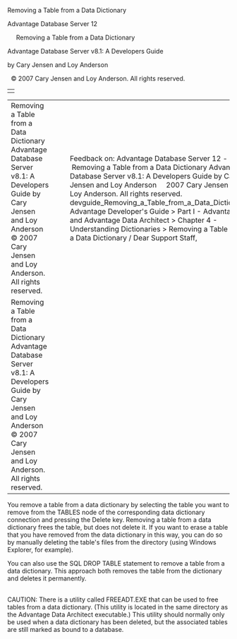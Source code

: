 Removing a Table from a Data Dictionary




Advantage Database Server 12  

     Removing a Table from a Data Dictionary

Advantage Database Server v8.1: A Developers Guide

by Cary Jensen and Loy Anderson

  © 2007 Cary Jensen and Loy Anderson. All rights reserved.

|  |
| --- |
|  |

|  |  |  |  |  |
| --- | --- | --- | --- | --- |
| Removing a Table from a Data Dictionary  Advantage Database Server v8.1: A Developers Guide  by Cary Jensen and Loy Anderson    © 2007 Cary Jensen and Loy Anderson. All rights reserved. |  |  | Feedback on: Advantage Database Server 12 -      Removing a Table from a Data Dictionary Advantage Database Server v8.1: A Developers Guide by Cary Jensen and Loy Anderson     2007 Cary Jensen and Loy Anderson. All rights reserved. devguide\_Removing\_a\_Table\_from\_a\_Data\_Dictionary Advantage Developer's Guide > Part I - Advantage and Advantage Data Architect > Chapter 4 - Understanding Dictionaries > Removing a Table from a Data Dictionary / Dear Support Staff, |  |
| Removing a Table from a Data Dictionary  Advantage Database Server v8.1: A Developers Guide  by Cary Jensen and Loy Anderson    © 2007 Cary Jensen and Loy Anderson. All rights reserved. |  |  |  |  |

You remove a table from a data dictionary by selecting the table you want to remove from the TABLES node of the corresponding data dictionary connection and pressing the Delete key. Removing a table from a data dictionary frees the table, but does not delete it. If you want to erase a table that you have removed from the data dictionary in this way, you can do so by manually deleting the table's files from the directory (using Windows Explorer, for example).

You can also use the SQL DROP TABLE statement to remove a table from a data dictionary. This approach both removes the table from the dictionary and deletes it permanently.

   
CAUTION: There is a utility called FREEADT.EXE that can be used to free tables from a data dictionary. (This utility is located in the same directory as the Advantage Data Architect executable.) This utility should normally only be used when a data dictionary has been deleted, but the associated tables are still marked as bound to a database.